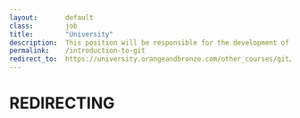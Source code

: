 ```yaml
---
layout:       default
class:        job
title:        "University"
description:  This position will be responsible for the development of design prototypes, site navigation and layout of content for various web projects.
permalink:    /introduction-to-git
redirect_to:  https://university.orangeandbronze.com/other_courses/git/
---
```

<h1>REDIRECTING</h1>